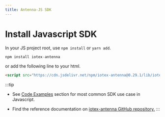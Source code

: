 ```yaml
---
title: Antenna-JS SDK
---
```


# Install Javascript SDK

In your JS project root, use `npm install` or `yarn add`.

```js
npm install iotex-antenna
```

or add the following line to your html.

```html
<script src="https://cdn.jsdelivr.net/npm/iotex-antenna@0.29.1/lib/iotex-antenna.browser.min.js"></script>
```

:::tip

- See [Code Examples](account-create.md#js) section for most common SDK use case in Javascript.

- Find the reference documentation on [iotex-antenna GitHub repository.](https://iotexproject.github.io/iotex-antenna/)
  :::
